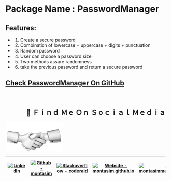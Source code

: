 # Package Name : PasswordManager

## Features:
- 1. Create a secure password
- 2. Combination of lowercase + uppercase + digits + punctuation
- 3. Random password
- 4. User can choose a password size
- 5. Two methods assure randomness
- 6. take the previous password and return a secure password


<h2> <a href="https://github.com/montasim/SecurePasswordPython"> Check PasswordManager On GitHub </a> </h2>


<br>

<!-- 𝙲𝚘𝚗𝚗𝚎𝚌𝚝 𝚆𝚒𝚝𝚑 𝙼𝚎  -->
<h2 align="right"><b> 🔸 Ｆｉｎｄ Ｍｅ Ｏｎ Ｓｏｃｉａｌ Ｍｅｄｉａ  </b></h2>


[//]: # "handshake gif"

<img align="left" alt="handshake gif" src="https://github.com/montasim/montasim/blob/master/Media/Gif/handshake.gif" width="180px">
 
<br>
<br>
<br>

<table align="right">
    <thead>
        <tr>
            <th align="center"><a href="https://www.linkedin.com/in/montasim"><img align="center" alt="LinkedIn" width="35px" src="https://github.com/montasim/montasim/blob/master/Media/Icons/Social/linkedin.svg"/></a></th>
	    <th align="center"><a href="https://www.github.com/montasim"><img align="center" alt="Github - montasim" width="35px"   src="https://github.com/montasim/montasim/blob/master/Media/Icons/Social/github.svg"/></a></th>
            <th align="center"><a href="https://stackoverflow.com/users/10429621/coderaid"><img align="center" alt="Stackoverflow - coderaid" width="35px" src="https://github.com/montasim/montasim/blob/master/Media/Icons/Social/stackoverflow.svg"/></a></th>
            <th align="center"><a href="https://montasim.github.io"><img align="center" alt="Website - montasim.github.io" width="35px" src="https://github.com/montasim/montasim/blob/master/Media/Icons/Social/website.svg"/></a></th>
            <th align="center"><a href="mailto:montasimmamun@gmail.com"><img align="center" alt="Gmail - montasimmamun@gmail.com" width="35px" src="https://github.com/montasim/montasim/blob/master/Media/Icons/Social/gmail.svg"/></a></th>
            <th align="center"><a href="https://twitter.com/montasimmamun"><img align="center" alt="Twitter - montasim" width="35px" src="https://github.com/montasim/montasim/blob/master/Media/Icons/Social/twitter.svg"/></a></th>
            <th align="center"><a href="https://www.instagram.com/mr.montasim"><img align="center" alt="Instagram - mr.montasim" width="35px" src="https://github.com/montasim/montasim/blob/master/Media/Icons/Social/instagram.svg"/></a></th>
            <th align="center"><a href="https://www.youtube.com/channel/UCkkBnedfjKU-toiKQ-rxvtA"><img align="center" alt="YouTube -Rohan Das" width="35px" src="https://github.com/montasim/montasim/blob/master/Media/Icons/Social/youtube.svg"/></a></th>
        </tr>
    </thead>
</table>
<!-- end Connect With Me -->
